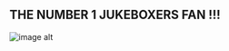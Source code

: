 ## THE NUMBER 1 JUKEBOXERS FAN !!!

![image alt](https://github.com/Kadarnis/kadarnis/blob/main/Untitled34_20250724200428.png?raw=true)
